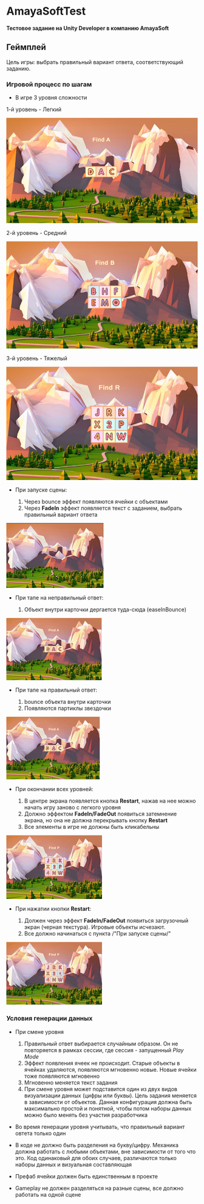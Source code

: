 # AmayaSoftTest  
  
**Тестовое задание на Unity Developer в компанию AmayaSoft**  
  
## Геймплей  
  
Цель игры: выбрать правильный вариант ответа, соответствующий заданию.  
  
### Игровой процесс по шагам  
  
* В игре 3 уровня сложности  
  
1-й уровень - Легкий    
  
<p align="left">
  <img src="Demo/1level.png" alt="1level.png" />
</p>
  
2-й уровень - Средний  
  
<p align="left">
  <img src="Demo/2level.png" alt="2level.png" />
</p> 
  
3-й уровень - Тяжелый  
  
<p align="left">
  <img src="Demo/3level.png" alt="3level" />
</p>
  
* При запуске сцены:  
  
  1. Через bounce эффект появляются ячейки с объектами  
  2. Через **FadeIn** эффект появляется текст с заданием, выбрать правильный вариант ответа  
  
<p align="left">
  <img src="Demo/start.gif" alt="start" />
</p>
  
* При тапе на неправильный ответ:  
  
  1. Объект внутри карточки дергается туда-сюда (easeInBounce)  
  
<p align="left">
  <img src="Demo/wrong.gif" alt="wrong" />
</p>
  
* При тапе на правильный ответ:  
  
  1. bounce объекта внутри карточки  
  2. Появляются партиклы звездочки  
  
<p align="left">
  <img src="Demo/correct.gif" alt="correct" />
</p>
  
* При окончании всех уровней:  
  
  1. В центре экрана появляется кнопка **Restart**, нажав на нее можно начать игру заново с легкого уровня  
  2. Должно эффектом **FadeIn/FadeOut** появиться затемнение экрана, но она не должна перекрывать кнопку **Restart**  
  3. Все элементы в игре не должны быть кликабельны  
  
<p align="left">
  <img src="Demo/restart.gif" alt="restart" />
</p>
  
* При нажатии кнопки **Restart**:    
  
  1. Должен через эффект **FadeIn/FadeOut** появиться загрузочный экран (черная текстура). Игровые объекты исчезают.
  2. Все должно начинаться с пункта /"При запуске сцены/"
  
<p align="left">
  <img src="Demo/reload.gif" alt="reload" />
</p> 
  
### Условия генерации данных    
  
* При смене уровня    
  
  1. Правильный ответ выбирается случайным образом. Он не повторяется в рамках сессии, где сессия - запущенный *Play Mode*  
  2. Эффект появления ячеек не происходит. Старые объекты в ячейках удаляются, появляются мгновенно новые. Новые ячейки тоже появляются мгновенно  
  3. Мгновенно меняется текст задания  
  4. При смене уровня может подставится один из двух видов визуализации данных (цифры или буквы). Цель задания меняется в зависимости от объектов. Данная конфигурация должна быть максимально простой и понятной, чтобы потом наборы данных можно было менять без участия разработчика  
  
* Во время генерации уровня учитывать, что правильный вариант овтета только один    
  
* В коде не должно быть разделения на букву/цифру. Механика должна работать с любыми объектами, вне зависимости от того что это. Код одинаковый для обоих случаев, различаются только наборы данных и визуальная составляющая    
  
* Префаб ячейки должен быть единственным в проекте  
  
* Gameplay не должен разделяться на разные сцены, все должно работать на одной сцене  
